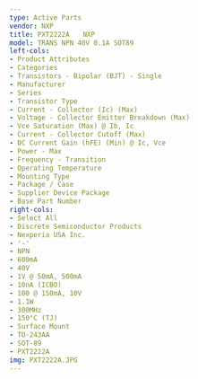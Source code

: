 ```yaml
---
type: Active Parts
vendor: NXP
title: PXT2222A　　NXP
model: TRANS NPN 40V 0.1A SOT89
left-cols:
- Product Attributes
- Categories
- Transistors - Bipolar (BJT) - Single
- Manufacturer
- Series
- Transistor Type
- Current - Collector (Ic) (Max)
- Voltage - Collector Emitter Breakdown (Max)
- Vce Saturation (Max) @ Ib, Ic
- Current - Collector Cutoff (Max)
- DC Current Gain (hFE) (Min) @ Ic, Vce
- Power - Max
- Frequency - Transition
- Operating Temperature
- Mounting Type
- Package / Case
- Supplier Device Package
- Base Part Number
right-cols:
- Select All
- Discrete Semiconductor Products
- Nexperia USA Inc.
- '-'
- NPN
- 600mA
- 40V
- 1V @ 50mA, 500mA
- 10nA (ICBO)
- 100 @ 150mA, 10V
- 1.1W
- 300MHz
- 150°C (TJ)
- Surface Mount
- TO-243AA
- SOT-89
- PXT2222A
img: PXT2222A.JPG
---
```

